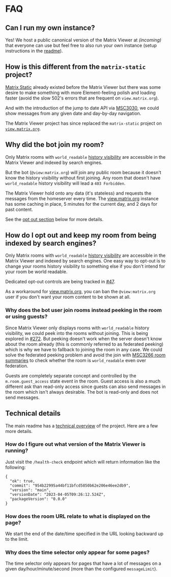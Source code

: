 # FAQ

## Can I run my own instance?

Yes! We host a public canonical version of the Matrix Viewer at
_(incoming)_ that everyone can use but feel free to
also run your own instance (setup instructions in the [readme](../README.md)).

## How is this different from the `matrix-static` project?

[Matrix Static](https://github.com/matrix-org/matrix-static) already existed
before the Matrix Viewer but there was some desire to make something with more
Element-feeling polish and loading faster (avoid the slow 502's errors that are frequent
on `view.matrix.org`).

And with the introduction of the jump to date API via
[MSC3030](https://github.com/matrix-org/matrix-spec-proposals/pull/3030), we could show
messages from any given date and day-by-day navigation.

The Matrix Viewer project has since replaced the `matrix-static` project on
[`view.matrix.org`](https://view.matrix.org/).

## Why did the bot join my room?

Only Matrix rooms with `world_readable` [history
visibility](https://spec.matrix.org/latest/client-server-api/#room-history-visibility)
are accessible in the Matrix Viewer and indexed by search engines.

But the bot (`@view:matrix.org`) will join any public room because it doesn't
know the history visibility without first joining. Any room that doesn't have
`world_readable` history visibility will lead a `403 Forbidden`.

The Matrix Viewer hold onto any data (it's
stateless) and requests the messages from the homeserver every time. The
[view.matrix.org](https://view.matrix.org/) instance has some caching in place, 5
minutes for the current day, and 2 days for past content.

See the [opt out
section](#how-do-i-opt-out-and-keep-my-room-from-being-indexed-by-search-engines) below
for more details.

## How do I opt out and keep my room from being indexed by search engines?

Only Matrix rooms with `world_readable` [history
visibility](https://spec.matrix.org/latest/client-server-api/#room-history-visibility)
are accessible in the Matrix Viewer and indexed by search engines. One easy way
to opt-out is to change your rooms history visibility to something else if you don't
intend for your room be world readable.

Dedicated opt-out controls are being tracked in
[#47](https://github.com/matrix-org/matrix-viewer/issues/47).

As a workaround for [view.matrix.org](https://view.matrix.org/), you can ban the
`@view:matrix.org` user if you don't want your room content to be shown at all.

### Why does the bot user join rooms instead peeking in the room or using guests?

Since Matrix Viewer only displays rooms with `world_readable` history visibility, we could
peek into the rooms without joining. This is being explored in
[#272](https://github.com/matrix-org/matrix-viewer/pull/272). But peeking
doesn't work when the server doesn't know about the room already (this is commonly
referred to as federated peeking) which is why we have to fallback to joining the room
in any case. We could solve the federated peeking problem and avoid the join with
[MSC3266 room summaries](https://github.com/matrix-org/matrix-spec-proposals/pull/3266)
to check whether the room is `world_readable` even over federation.

Guests are completely separate concept and controlled by the `m.room.guest_access` state
event in the room. Guest access is also a much different ask than read-only access since
guests can also send messages in the room which isn't always desirable. The bot
is read-only and does not send messages.

## Technical details

The main readme has a [technical overview](../README.md#technical-overview) of the
project. Here are a few more details.

### How do I figure out what version of the Matrix Viewer is running?

Just visit the `/health-check` endpoint which will return information like the following:

```
{
  "ok": true,
  "commit": "954b22995a44bf11bfcd5850b62e206e46ee2db9",
  "version": "main",
  "versionDate": "2023-04-05T09:26:12.524Z",
  "packageVersion": "0.0.0"
}
```

### How does the room URL relate to what is displayed on the page?

We start the end of the date/time specified in the URL looking backward up to the limit.

### Why does the time selector only appear for some pages?

The time selector only appears for pages that have a lot of messages on a given
day/hour/minute/second (more than the configured `messageLimit`).
